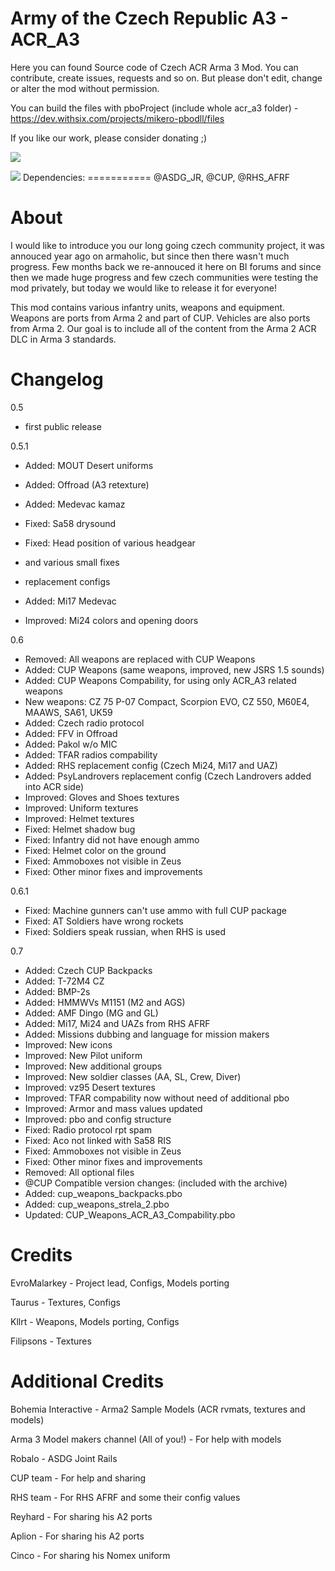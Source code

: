 Army of the Czech Republic A3 - ACR_A3
===================================================

Here you can found Source code of Czech ACR Arma 3 Mod. You can contribute, create issues, requests and so on. But please don't edit, change or alter the mod without permission.

You can build the files with pboProject (include whole acr_a3 folder) - https://dev.withsix.com/projects/mikero-pbodll/files 

If you like our work, please consider donating ;)

<a href="https://www.paypal.com/cgi-bin/webscr?cmd=_donations&business=evromalarkey%40gmail%2ecom&lc=US&item_name=ARMAseries%2ecz&currency_code=EUR&bn=PP%2dDonationsBF%3abtn_donateCC_LG%2egif%3aNonHosted"><img src="https://www.paypalobjects.com/en_US/i/btn/btn_donateCC_LG.gif"></a>

<img src="http://www.armaseries.cz/acr-logo.png">
Dependencies:
===========
@ASDG_JR, @CUP, @RHS_AFRF

About
===========
I would like to introduce you our long going czech community project, it was annouced year ago on armaholic, but since then there wasn't much progress. 
Few months back we re-annouced it here on BI forums and since then we made huge progress and few czech communities were testing the mod privately, but today we would like to release it for everyone!

This mod contains various infantry units, weapons and equipment. Weapons are ports from Arma 2 and part of CUP. Vehicles are also ports from Arma 2.
Our goal is to include all of the content from the Arma 2 ACR DLC in Arma 3 standards.


Changelog
============
0.5
- first public release

0.5.1
- Added: MOUT Desert uniforms
- Added: Offroad (A3 retexture)
- Added: Medevac kamaz
- Fixed: Sa58 drysound
- Fixed: Head position of various headgear
- and various small fixes

- replacement configs
- Added: Mi17 Medevac
- Improved: Mi24 colors and opening doors

0.6
- Removed: All weapons are replaced with CUP Weapons
- Added: CUP Weapons (same weapons, improved, new JSRS 1.5 sounds)
- Added: CUP Weapons Compability, for using only ACR_A3 related weapons
- New weapons: CZ 75 P-07 Compact, Scorpion EVO, CZ 550, M60E4, MAAWS, SA61, UK59
- Added: Czech radio protocol
- Added: FFV in Offroad
- Added: Pakol w/o MIC
- Added: TFAR radios compability
- Added: RHS replacement config (Czech Mi24, Mi17 and UAZ)
- Added: PsyLandrovers replacement config (Czech Landrovers added into ACR side)
- Improved: Gloves and Shoes textures
- Improved: Uniform textures
- Improved: Helmet textures
- Fixed: Helmet shadow bug
- Fixed: Infantry did not have enough ammo
- Fixed: Helmet color on the ground
- Fixed: Ammoboxes not visible in Zeus
- Fixed: Other minor fixes and improvements

0.6.1
- Fixed: Machine gunners can't use ammo with full CUP package
- Fixed: AT Soldiers have wrong rockets
- Fixed: Soldiers speak russian, when RHS is used

0.7
- Added: Czech CUP Backpacks
- Added: T-72M4 CZ
- Added: BMP-2s
- Added: HMMWVs M1151 (M2 and AGS)
- Added: AMF Dingo (MG and GL)
- Added: Mi17, Mi24 and UAZs from RHS AFRF
- Added: Missions dubbing and language for mission makers
- Improved: New icons
- Improved: New Pilot uniform
- Improved: New additional groups
- Improved: New soldier classes (AA, SL, Crew, Diver)
- Improved: vz95 Desert textures
- Improved: TFAR compability now without need of additional pbo
- Improved: Armor and mass values updated
- Improved: pbo and config structure
- Fixed: Radio protocol rpt spam
- Fixed: Aco not linked with Sa58 RIS
- Fixed: Ammoboxes not visible in Zeus
- Fixed: Other minor fixes and improvements
- Removed: All optional files
- @CUP Compatible version changes: (included with the archive)
- Added: cup_weapons_backpacks.pbo
- Added: cup_weapons_strela_2.pbo
- Updated: CUP_Weapons_ACR_A3_Compability.pbo

Credits
============
EvroMalarkey - Project lead, Configs, Models porting

Taurus - Textures, Configs

Kllrt - Weapons, Models porting, Configs

Filipsons - Textures

Additional Credits
============
Bohemia Interactive - Arma2 Sample Models (ACR rvmats, textures and models) 

Arma 3 Model makers channel (All of you!) - For help with models 

Robalo - ASDG Joint Rails

CUP team - For help and sharing

RHS team - For RHS AFRF and some their config values

Reyhard - For sharing his A2 ports

Aplion - For sharing his A2 ports

Cinco - For sharing his Nomex uniform

